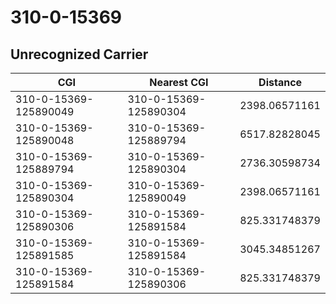 # 310-0-15369
## Unrecognized Carrier


| CGI | Nearest CGI | Distance |
|-----|-------------|----------|
| 310-0-15369-125890049 | 310-0-15369-125890304 | 2398.06571161 |
| 310-0-15369-125890048 | 310-0-15369-125889794 | 6517.82828045 |
| 310-0-15369-125889794 | 310-0-15369-125890304 | 2736.30598734 |
| 310-0-15369-125890304 | 310-0-15369-125890049 | 2398.06571161 |
| 310-0-15369-125890306 | 310-0-15369-125891584 | 825.331748379 |
| 310-0-15369-125891585 | 310-0-15369-125891584 | 3045.34851267 |
| 310-0-15369-125891584 | 310-0-15369-125890306 | 825.331748379 |
